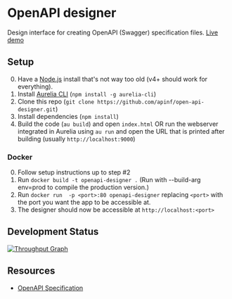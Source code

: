 # OpenAPI designer
Design interface for creating OpenAPI (Swagger) specification files.
[Live demo](https://openapi.design/)

## Setup
0. Have a [Node.js](https://nodejs.org/) install that's not way too old (v4+ should work for everything).
1. Install [Aurelia CLI](https://www.npmjs.com/package/aurelia-cli) (`npm install -g aurelia-cli`)
2. Clone this repo (`git clone https://github.com/apinf/open-api-designer.git`)
3. Install dependencies (`npm install`)
4. Build the code (`au build`) and open `index.html` OR run the webserver integrated in Aurelia using `au run` and open the URL that is printed after building (usually `http://localhost:9000`)

### Docker
0. Follow setup instructions up to step #2
1. Run `docker build -t openapi-designer .` (Run with --build-arg env=prod to compile the production version.)
2. Run `docker run  -p <port>:80 openapi-designer` replacing `<port>` with the port you want the app to be accessible at.
3. The designer should now be accessible at `http://localhost:<port>`


## Development Status
[![Throughput Graph](https://graphs.waffle.io/apinf/openapi-designer/throughput.svg)](https://waffle.io/apinf/openapi-designer/metrics)

## Resources
- [OpenAPI Specification](https://github.com/OAI/OpenAPI-Specification/blob/master/versions/2.0.md)

